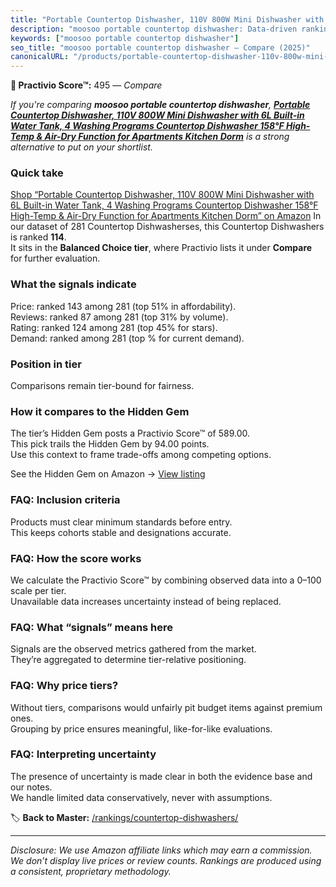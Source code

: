 ```yaml
---
title: "Portable Countertop Dishwasher, 110V 800W Mini Dishwasher with 6L Built-in Water Tank, 4 Washing Programs Countertop Dishwasher 158°F High-Temp & Air-Dry Function for Apartments Kitchen Dorm"
description: "moosoo portable countertop dishwasher: Data-driven ranking using the Practivio Score™. Positioned by quality, value, demand, findability, momentum."
keywords: ["moosoo portable countertop dishwasher"]
seo_title: "moosoo portable countertop dishwasher — Compare (2025)"
canonicalURL: "/products/portable-countertop-dishwasher-110v-800w-mini-dishwasher-with-6l-built-in-water-tank-4-washing-programs-countertop-dishwasher-158f-high-temp-air-dry-function-for-apartments-kitchen-dorm-B0DQCT1FX4/"
---
```


**🛒 Practivio Score™:** 495 — _Compare_


*If you're comparing **moosoo portable countertop dishwasher**, **[Portable Countertop Dishwasher, 110V 800W Mini Dishwasher with 6L Built-in Water Tank, 4 Washing Programs Countertop Dishwasher 158°F High-Temp & Air-Dry Function for Apartments Kitchen Dorm](https://www.amazon.com/dp/B0DQCT1FX4?tag=practivio-20)** is a strong alternative to put on your shortlist.*
### Quick take
[Shop “Portable Countertop Dishwasher, 110V 800W Mini Dishwasher with 6L Built-in Water Tank, 4 Washing Programs Countertop Dishwasher 158°F High-Temp & Air-Dry Function for Apartments Kitchen Dorm” on Amazon](https://www.amazon.com/dp/B0DQCT1FX4?tag=practivio-20)
In our dataset of 281 Countertop Dishwasherses, this Countertop Dishwashers is ranked **114**.  
It sits in the **Balanced Choice tier**, where Practivio lists it under **Compare** for further evaluation.

### What the signals indicate
Price: ranked 143 among 281 (top 51% in affordability).  
Reviews: ranked 87 among 281 (top 31% by volume).  
Rating: ranked 124 among 281 (top 45% for stars).  
Demand: ranked  among 281 (top % for current demand).

### Position in tier
Comparisons remain tier-bound for fairness.

### How it compares to the Hidden Gem
The tier’s Hidden Gem posts a Practivio Score™ of 589.00.  
This pick trails the Hidden Gem by 94.00 points.  
Use this context to frame trade-offs among competing options.  

See the Hidden Gem on Amazon → [View listing](https://www.amazon.com/dp/B0CSFQ4WRP?tag=practivio-20)

### FAQ: Inclusion criteria
Products must clear minimum standards before entry.  
This keeps cohorts stable and designations accurate.

### FAQ: How the score works
We calculate the Practivio Score™ by combining observed data into a 0–100 scale per tier.  
Unavailable data increases uncertainty instead of being replaced.

### FAQ: What “signals” means here
Signals are the observed metrics gathered from the market.  
They’re aggregated to determine tier-relative positioning.

### FAQ: Why price tiers?
Without tiers, comparisons would unfairly pit budget items against premium ones.  
Grouping by price ensures meaningful, like-for-like evaluations.

### FAQ: Interpreting uncertainty
The presence of uncertainty is made clear in both the evidence base and our notes.  
We handle limited data conservatively, never with assumptions.

<!-- Missing template for Compare/CompareWithinPriceClass -->


🏷️ **Back to Master:** [/rankings/countertop-dishwashers/](/rankings/countertop-dishwashers/)

---
_Disclosure: We use Amazon affiliate links which may earn a commission. We don’t display live prices or review counts. Rankings are produced using a consistent, proprietary methodology._
